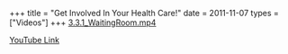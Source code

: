 +++
title = "Get Involved In Your Health Care!"
date = 2011-11-07
types = ["Videos"]
+++
[3.3.1\_WaitingRoom.mp4](/files/3.3.1_WaitingRoom.mp4)

[YouTube Link](https://www.youtube.com/watch?v=mkbrBxCNsCs)
